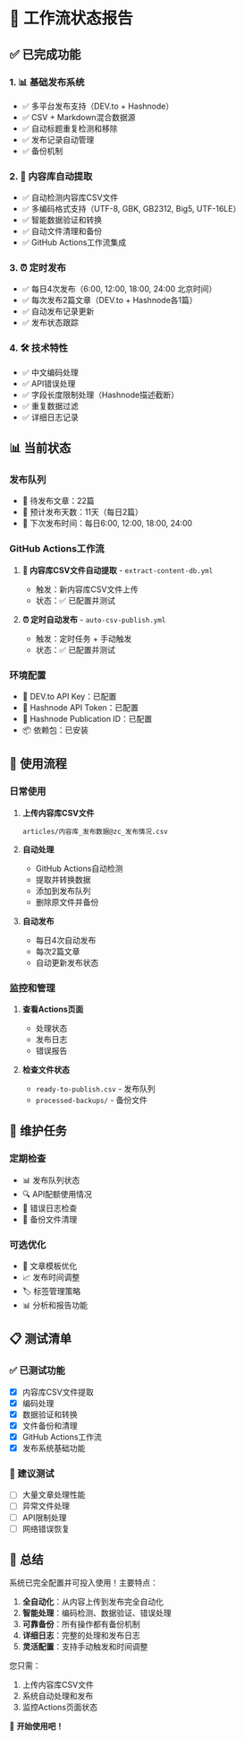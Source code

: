 # 🚀 工作流状态报告

## ✅ 已完成功能

### 1. 📊 基础发布系统
- ✅ 多平台发布支持（DEV.to + Hashnode）
- ✅ CSV + Markdown混合数据源
- ✅ 自动标题重复检测和移除
- ✅ 发布记录自动管理
- ✅ 备份机制

### 2. 🔄 内容库自动提取
- ✅ 自动检测内容库CSV文件
- ✅ 多编码格式支持（UTF-8, GBK, GB2312, Big5, UTF-16LE）
- ✅ 智能数据验证和转换
- ✅ 自动文件清理和备份
- ✅ GitHub Actions工作流集成

### 3. ⏰ 定时发布
- ✅ 每日4次发布（6:00, 12:00, 18:00, 24:00 北京时间）
- ✅ 每次发布2篇文章（DEV.to + Hashnode各1篇）
- ✅ 自动发布记录更新
- ✅ 发布状态跟踪

### 4. 🛠️ 技术特性
- ✅ 中文编码处理
- ✅ API错误处理
- ✅ 字段长度限制处理（Hashnode描述截断）
- ✅ 重复数据过滤
- ✅ 详细日志记录

## 📊 当前状态

### 发布队列
- 📝 待发布文章：22篇
- 🎯 预计发布天数：11天（每日2篇）
- 📅 下次发布时间：每日6:00, 12:00, 18:00, 24:00

### GitHub Actions工作流
1. **🔄 内容库CSV文件自动提取** - `extract-content-db.yml`
   - 触发：新内容库CSV文件上传
   - 状态：✅ 已配置并测试

2. **⏰ 定时自动发布** - `auto-csv-publish.yml`
   - 触发：定时任务 + 手动触发
   - 状态：✅ 已配置并测试

### 环境配置
- 🔑 DEV.to API Key：已配置
- 🔑 Hashnode API Token：已配置
- 🔑 Hashnode Publication ID：已配置
- 📦 依赖包：已安装

## 🎯 使用流程

### 日常使用
1. **上传内容库CSV文件**
   ```
   articles/内容库_发布数据@zc_发布情况.csv
   ```

2. **自动处理**
   - GitHub Actions自动检测
   - 提取并转换数据
   - 添加到发布队列
   - 删除原文件并备份

3. **自动发布**
   - 每日4次自动发布
   - 每次2篇文章
   - 自动更新发布状态

### 监控和管理
1. **查看Actions页面**
   - 处理状态
   - 发布日志
   - 错误报告

2. **检查文件状态**
   - `ready-to-publish.csv` - 发布队列
   - `processed-backups/` - 备份文件

## 🔧 维护任务

### 定期检查
- 📊 发布队列状态
- 🔍 API配额使用情况
- 📝 错误日志检查
- 💾 备份文件清理

### 可选优化
- 🎨 文章模板优化
- 📈 发布时间调整
- 🏷️ 标签管理策略
- 📊 分析和报告功能

## 📋 测试清单

### ✅ 已测试功能
- [x] 内容库CSV文件提取
- [x] 编码处理
- [x] 数据验证和转换
- [x] 文件备份和清理
- [x] GitHub Actions工作流
- [x] 发布系统基础功能

### 🔄 建议测试
- [ ] 大量文章处理性能
- [ ] 异常文件处理
- [ ] API限制处理
- [ ] 网络错误恢复

## 🎉 总结

系统已完全配置并可投入使用！主要特点：

1. **全自动化**：从内容上传到发布完全自动化
2. **智能处理**：编码检测、数据验证、错误处理
3. **可靠备份**：所有操作都有备份机制
4. **详细日志**：完整的处理和发布日志
5. **灵活配置**：支持手动触发和时间调整

您只需：
1. 上传内容库CSV文件
2. 系统自动处理和发布
3. 监控Actions页面状态

🚀 **开始使用吧！** 